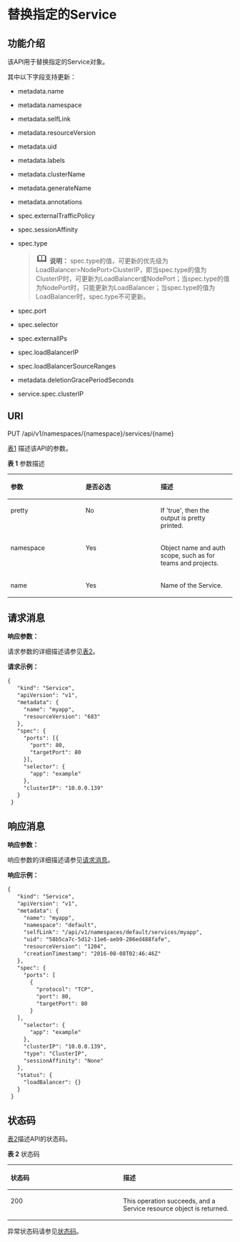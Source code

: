 # 替换指定的Service<a name="cce_02_0028"></a>

## 功能介绍<a name="s7f16b6de4e854b61a40ec42af83c7a24"></a>

该API用于替换指定的Service对象。

其中以下字段支持更新：

-   metadata.name
-   metadata.namespace
-   metadata.selfLink
-   metadata.resourceVersion
-   metadata.uid
-   metadata.labels
-   metadata.clusterName
-   metadata.generateName
-   metadata.annotations
-   spec.externalTrafficPolicy
-   spec.sessionAffinity
-   spec.type

    >![](public_sys-resources/icon-note.gif) **说明：** 
    >spec.type的值，可更新的优先级为LoadBalancer\>NodePort\>ClusterIP，即当spec.type的值为ClusterIP时，可更新为LoadBalancer或NodePort；当spec.type的值为NodePort时，只能更新为LoadBalancer；当spec.type的值为LoadBalancer时，spec.type不可更新。

-   spec.port
-   spec.selector
-   spec.externalIPs
-   spec.loadBalancerIP
-   spec.loadBalancerSourceRanges
-   metadata.deletionGracePeriodSeconds
-   service.spec.clusterIP

## URI<a name="sd473d9d2d140486eb450698f18eb16e1"></a>

PUT /api/v1/namespaces/\{namespace\}/services/\{name\}

[表1](#zh-cn_topic_0079615066_table59996030)  描述该API的参数。

**表 1**  参数描述

<a name="zh-cn_topic_0079615066_table59996030"></a>
<table><thead align="left"><tr id="zh-cn_topic_0079615066_row4196075"><th class="cellrowborder" valign="top" width="33.33333333333333%" id="mcps1.2.4.1.1"><p id="zh-cn_topic_0079615066_p4337788"><a name="zh-cn_topic_0079615066_p4337788"></a><a name="zh-cn_topic_0079615066_p4337788"></a>参数</p>
</th>
<th class="cellrowborder" valign="top" width="33.33333333333333%" id="mcps1.2.4.1.2"><p id="p45173014195352"><a name="p45173014195352"></a><a name="p45173014195352"></a>是否必选</p>
</th>
<th class="cellrowborder" valign="top" width="33.33333333333333%" id="mcps1.2.4.1.3"><p id="zh-cn_topic_0079615066_p6069154"><a name="zh-cn_topic_0079615066_p6069154"></a><a name="zh-cn_topic_0079615066_p6069154"></a>描述</p>
</th>
</tr>
</thead>
<tbody><tr id="zh-cn_topic_0079615066_row21839497"><td class="cellrowborder" valign="top" width="33.33333333333333%" headers="mcps1.2.4.1.1 "><p id="zh-cn_topic_0079615066_p24168795"><a name="zh-cn_topic_0079615066_p24168795"></a><a name="zh-cn_topic_0079615066_p24168795"></a>pretty</p>
</td>
<td class="cellrowborder" valign="top" width="33.33333333333333%" headers="mcps1.2.4.1.2 "><p id="zh-cn_topic_0079615066_p11515394"><a name="zh-cn_topic_0079615066_p11515394"></a><a name="zh-cn_topic_0079615066_p11515394"></a>No</p>
</td>
<td class="cellrowborder" valign="top" width="33.33333333333333%" headers="mcps1.2.4.1.3 "><p id="zh-cn_topic_0079615066_p60331750"><a name="zh-cn_topic_0079615066_p60331750"></a><a name="zh-cn_topic_0079615066_p60331750"></a>If 'true', then the output is pretty printed.</p>
</td>
</tr>
<tr id="zh-cn_topic_0079615066_row52637298"><td class="cellrowborder" valign="top" width="33.33333333333333%" headers="mcps1.2.4.1.1 "><p id="zh-cn_topic_0079615066_p35762716"><a name="zh-cn_topic_0079615066_p35762716"></a><a name="zh-cn_topic_0079615066_p35762716"></a>namespace</p>
</td>
<td class="cellrowborder" valign="top" width="33.33333333333333%" headers="mcps1.2.4.1.2 "><p id="zh-cn_topic_0079615066_p11098866"><a name="zh-cn_topic_0079615066_p11098866"></a><a name="zh-cn_topic_0079615066_p11098866"></a>Yes</p>
</td>
<td class="cellrowborder" valign="top" width="33.33333333333333%" headers="mcps1.2.4.1.3 "><p id="zh-cn_topic_0079615066_p26592990"><a name="zh-cn_topic_0079615066_p26592990"></a><a name="zh-cn_topic_0079615066_p26592990"></a>Object name and auth scope, such as for teams and projects.</p>
</td>
</tr>
<tr id="zh-cn_topic_0079615066_row38010318"><td class="cellrowborder" valign="top" width="33.33333333333333%" headers="mcps1.2.4.1.1 "><p id="zh-cn_topic_0079615066_p58936947"><a name="zh-cn_topic_0079615066_p58936947"></a><a name="zh-cn_topic_0079615066_p58936947"></a>name</p>
</td>
<td class="cellrowborder" valign="top" width="33.33333333333333%" headers="mcps1.2.4.1.2 "><p id="zh-cn_topic_0079615066_p9163425"><a name="zh-cn_topic_0079615066_p9163425"></a><a name="zh-cn_topic_0079615066_p9163425"></a>Yes</p>
</td>
<td class="cellrowborder" valign="top" width="33.33333333333333%" headers="mcps1.2.4.1.3 "><p id="zh-cn_topic_0079615066_p4039935"><a name="zh-cn_topic_0079615066_p4039935"></a><a name="zh-cn_topic_0079615066_p4039935"></a>Name of the Service.</p>
</td>
</tr>
</tbody>
</table>

## 请求消息<a name="zh-cn_topic_0079615066_ref458765758"></a>

**响应参数：**

请求参数的详细描述请参见[表2](创建Service.md#zh-cn_topic_0079615000_ref458759328)。

**请求示例：**

```
{ 
   "kind": "Service", 
   "apiVersion": "v1", 
   "metadata": { 
     "name": "myapp", 
     "resourceVersion": "683" 
   }, 
   "spec": { 
     "ports": [{ 
       "port": 80, 
       "targetPort": 80 
     }], 
     "selector": { 
       "app": "example" 
     }, 
     "clusterIP": "10.0.0.139" 
   } 
 }
```

## 响应消息<a name="s45b51f911829442cae934355300a440d"></a>

**响应参数：**

响应参数的详细描述请参见[请求消息](#zh-cn_topic_0079615066_ref458765758)。

**响应示例：**

```
{ 
   "kind": "Service", 
   "apiVersion": "v1", 
   "metadata": { 
     "name": "myapp", 
     "namespace": "default", 
     "selfLink": "/api/v1/namespaces/default/services/myapp", 
     "uid": "58b5ca7c-5d12-11e6-aeb9-286ed488fafe", 
     "resourceVersion": "1204", 
     "creationTimestamp": "2016-08-08T02:46:46Z" 
   }, 
   "spec": { 
     "ports": [ 
       { 
         "protocol": "TCP", 
         "port": 80, 
         "targetPort": 80 
       } 
   ], 
     "selector": { 
       "app": "example" 
     }, 
     "clusterIP": "10.0.0.139", 
     "type": "ClusterIP", 
     "sessionAffinity": "None" 
   }, 
   "status": { 
     "loadBalancer": {} 
   } 
 }
```

## 状态码<a name="s5ba1a0225c3c4dd8948fdd7a6c393876"></a>

[表2](#zh-cn_topic_0079615066_table3093358)描述API的状态码。

**表 2**  状态码

<a name="zh-cn_topic_0079615066_table3093358"></a>
<table><thead align="left"><tr id="zh-cn_topic_0079615066_row66569734"><th class="cellrowborder" valign="top" width="50%" id="mcps1.2.3.1.1"><p id="p53137435195352"><a name="p53137435195352"></a><a name="p53137435195352"></a>状态码</p>
</th>
<th class="cellrowborder" valign="top" width="50%" id="mcps1.2.3.1.2"><p id="zh-cn_topic_0079615066_p19540130"><a name="zh-cn_topic_0079615066_p19540130"></a><a name="zh-cn_topic_0079615066_p19540130"></a>描述</p>
</th>
</tr>
</thead>
<tbody><tr id="zh-cn_topic_0079615066_row39246670"><td class="cellrowborder" valign="top" width="50%" headers="mcps1.2.3.1.1 "><p id="zh-cn_topic_0079615066_p24863727"><a name="zh-cn_topic_0079615066_p24863727"></a><a name="zh-cn_topic_0079615066_p24863727"></a>200</p>
</td>
<td class="cellrowborder" valign="top" width="50%" headers="mcps1.2.3.1.2 "><p id="zh-cn_topic_0079615066_p696045"><a name="zh-cn_topic_0079615066_p696045"></a><a name="zh-cn_topic_0079615066_p696045"></a>This operation succeeds, and a Service resource object is returned.</p>
</td>
</tr>
</tbody>
</table>

异常状态码请参见[状态码](状态码.md)。

